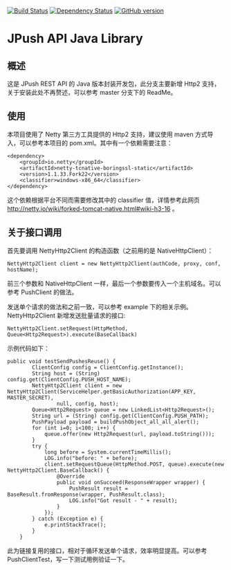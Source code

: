 [![Build Status](https://travis-ci.org/jpush/jpush-api-java-client.svg?branch=master)](https://travis-ci.org/jpush/jpush-api-java-client)
[![Dependency Status](https://www.versioneye.com/user/projects/53eff13a13bb06f0bb000518/badge.svg?style=flat)](https://www.versioneye.com/user/projects/53eff13a13bb06f0bb000518)
[![GitHub version](https://badge.fury.io/gh/jpush%2Fjpush-api-java-client.svg)](http://badge.fury.io/gh/jpush%2Fjpush-api-java-client)

# JPush API Java Library

## 概述

这是 JPush REST API 的 Java 版本封装开发包，此分支主要新增 Http2 支持，关于安装此处不再赘述，可以参考 master 分支下的 ReadMe。


## 使用
本项目使用了 Netty 第三方工具提供的 Http2 支持，建议使用 maven 方式导入，可以参考本项目的 pom.xml。其中有一个依赖需要注意：
```
<dependency>
	<groupId>io.netty</groupId>
	<artifactId>netty-tcnative-boringssl-static</artifactId>
	<version>1.1.33.Fork22</version>
	<classifier>windows-x86_64</classifier>
</dependency>
```
这个依赖根据平台不同而需要修改其中的 classifier 值，详情参考此网页 http://netty.io/wiki/forked-tomcat-native.html#wiki-h3-16 。

## 关于接口调用
首先要调用 NettyHttp2Client 的构造函数（之前用的是 NativeHttpClient）：
```
NettyHttp2Client client = new NettyHttp2Client(authCode, proxy, conf, hostName);
```
前三个参数和 NativeHttpClient 一样，最后一个参数要传入一个主机域名。可以参考 PushClient 的做法。

发送单个请求的做法和之前一致，可以参考 example 下的相关示例。NettyHttp2Client 新增发送批量请求的接口:
```
NettyHttp2Client.setRequest(HttpMethod, Queue<Http2Request>).execute(BaseCallback)
```
示例代码如下：
```
public void testSendPushesReuse() {
        ClientConfig config = ClientConfig.getInstance();
        String host = (String) config.get(ClientConfig.PUSH_HOST_NAME);
        NettyHttp2Client client = new NettyHttp2Client(ServiceHelper.getBasicAuthorization(APP_KEY, MASTER_SECRET),
                null, config, host);
        Queue<Http2Request> queue = new LinkedList<Http2Request>();
        String url = (String) config.get(ClientConfig.PUSH_PATH);
        PushPayload payload = buildPushObject_all_all_alert();
        for (int i=0; i<100; i++) {
            queue.offer(new Http2Request(url, payload.toString()));
        }
        try {
            long before = System.currentTimeMillis();
            LOG.info("before: " + before);
            client.setRequestQueue(HttpMethod.POST, queue).execute(new NettyHttp2Client.BaseCallback() {
                @Override
                public void onSucceed(ResponseWrapper wrapper) {
                    PushResult result = BaseResult.fromResponse(wrapper, PushResult.class);
                    LOG.info("Got result - " + result);
                }
            });
        } catch (Exception e) {
            e.printStackTrace();
        }
    }
```
此为链接复用的接口，相对于循环发送单个请求，效率明显提高。可以参考 PushClientTest，写一下测试用例验证一下。
